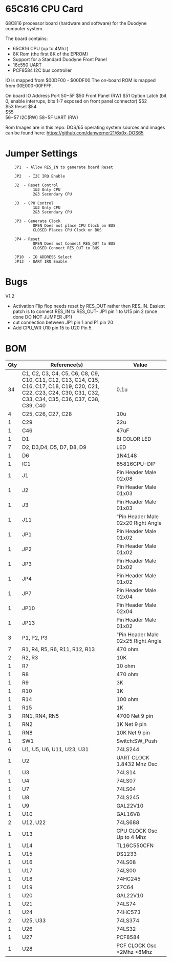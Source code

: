 # 65C816 CPU Card
68C816 processor board (hardware and software) for the Duodyne computer system.

The board contains:
* 65C816 CPU (up to 4Mhz)
* 8K Rom (the first 8K of the EPROM)
* Support for a Standard Duodyne Front Panel
* 16c550 UART
* PCF8584 I2C bus controller


IO is mapped from $00DF00 - $00DF00
The on-board ROM is mapped from 00E000-00FFFF.

On board IO Address Port $50-$5F
$50	     Front Panel (RW)
$51	     Option Latch (bit 0, enable interrups, bits 1-7 exposed on front panel connector)
$52	     
$53	     Reset
$54          
$55      
$56-$57 I2C(RW)
$58-$5F UART (RW)

Rom Images are in this repo.   DOS/65 operating system sources and images can be found here: https://github.com/danwerner21/6x0x-DOS65


# Jumper Settings
        JP1  - Allow RES_IN to generate board Reset

        JP2   - I2C IRQ Enable

        J2  - Reset Control
                1&2 Only CPU
                2&3 Secondary CPU
                
        J3  - CPU Control
                1&2 Only CPU
                2&3 Secondary CPU

        JP3 - Generate Clock
                OPEN Does not place CPU Clock on BUS
                CLOSED Places CPU Clock on BUS

        JP4 - Reset
                OPEN Does not Connect RES_OUT to BUS
                CLOSED Connect RES_OUT to BUS

        JP10  - IO ADDRESS Select
        JP13  - UART IRQ Enable
        


# Bugs

V1.2
* Activation Flip flop needs reset by RES_OUT rather then RES_IN.   Easiest patch is to connect RES_IN to RES_OUT-  JP1 pin 1 to U15 pin 2 (once done DO NOT JUMPER JP1)
* cut connection between JP1 pin 1 and P1 pin 20
* Add CPU_WR U10 pin 15 to U20 Pin 5.

# BOM

Qty|Reference(s)|Value
--- | ----------- | -----
34|C1, C2, C3, C4, C5, C6, C8, C9, C10, C11, C12, C13, C14, C15, C16, C17, C18, C19, C20, C21, C22, C23, C24, C30, C31, C32, C33, C34, C35, C36, C37, C38, C39, C40|0.1u
4|C25, C26, C27, C28|10u
1|C29|22u
1|C46|47uF
1|D1|BI COLOR LED
7|D2, D3,D4, D5, D7, D8, D9|LED
1|D6|1N4148
1|IC1|65816CPU-DIP
1|J1|Pin Header Male 02x08
1|J2|Pin Header Male  01x03
1|J3|Pin Header Male 01x03
1|J11|"Pin Header Male 02x20 Right Angle| Shrouded"
1|JP1|Pin Header Male 01x02
1|JP2|Pin Header Male 01x02
1|JP3|Pin Header Male 01x02
1|JP4|Pin Header Male 01x02
1|JP7|Pin Header Male 02x04
1|JP10|Pin Header Male 02x04
1|JP13|Pin Header Male 01x02
3|P1, P2, P3|"Pin Header Male 02x25 Right Angle| Shrouded"
7|R1, R4, R5, R6, R11, R12, R13|470 ohm
2|R2, R3|10K
1|R7|10 ohm
1|R8|470 ohm
1|R9|3K
1|R10|1K
1|R14|100 ohm
1|R15|1K
3|RN1, RN4, RN5|4700 Net 9 pin
1|RN2|1K Net 9 pin
1|RN8|10K  Net 9 pin
1|SW1|Switch:SW_Push
6|U1, U5, U6, U11, U23, U31|74LS244
1|U2|UART CLOCK 1.8432 Mhz Osc
1|U3|74LS14
1|U4|74LS07
1|U7|74LS04
1|U8|74LS245
1|U9|GAL22V10
1|U10|GAL16V8
2|U12, U22|74LS688
1|U13|CPU CLOCK Osc Up to 4 Mhz
1|U14|TL16C550CFN 
1|U15|DS1233
1|U16|74LS08
1|U17|74LS00
1|U18|74HC245
1|U19|27C64
1|U20|GAL22V10
1|U21|74LS74
1|U24|74HC573
2|U25, U33|74LS374
1|U26|74LS32
1|U27|PCF8584
1|U28|PCF CLOCK Osc >2Mhz <8Mhz
